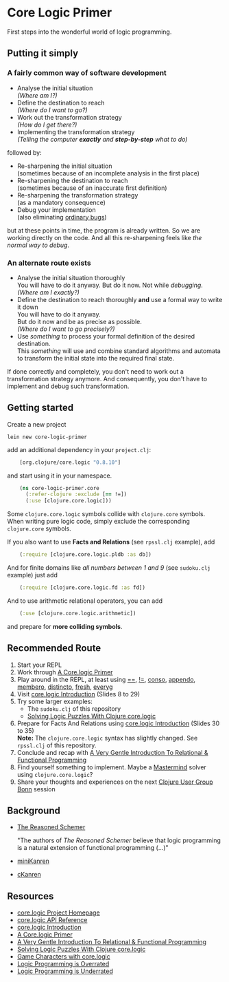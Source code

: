 # Core Logic Primer

First steps into the wonderful world of logic programming.

## Putting it simply

### A fairly common way of software development

* Analyse the initial situation  
  _(Where am I?)_
* Define the destination to reach  
  _(Where do I want to go?)_
* Work out the transformation strategy  
  _(How do I get there?)_
* Implementing the transformation strategy  
  _(Telling the computer **exactly** and **step-by-step** what to do)_

followed by:

* Re-sharpening the initial situation  
  (sometimes because of an incomplete analysis in the first place)
* Re-sharpening the destination to reach  
  (sometimes because of an inaccurate first definition)
* Re-sharpening the transformation strategy  
  (as a mandatory consequence)
* Debug your implementation  
  (also eliminating [ordinary bugs](http://en.wikipedia.org/wiki/Off-by-one_error))

but at these points in time, the program is already written.
So we are working directly on the code.
And all this re-sharpening feels like _the normal way to debug_.

### An alternate route exists

* Analyse the initial situation thoroughly  
  You will have to do it anyway.
  But do it now. Not while _debugging_.  
  _(Where am I exactly?)_
* Define the destination to reach thoroughly **and** use a formal way to write it down  
  You will have to do it anyway.  
  But do it now and be as precise as possible.  
  _(Where do I want to go precisely?)_
* Use _something_ to process your formal definition of the desired destination.  
  This _something_ will use and combine standard algorithms and automata to
  transform the initial state into the required final state.

If done correctly and completely, you don't need to work out a transformation strategy anymore.
And consequently, you don't have to implement and debug such transformation.

## Getting started

Create a new project

    lein new core-logic-primer

add an additional dependency in your `project.clj`:

```clojure
    [org.clojure/core.logic "0.8.10"]
```

and start using it in your namespace.

```clojure
    (ns core-logic-primer.core
      (:refer-clojure :exclude [== !=])
      (:use [clojure.core.logic]))
```

Some `clojure.core.logic` symbols collide with `clojure.core` symbols.
When writing pure logic code, simply exclude the corresponding `clojure.core` symbols.

If you also want to use **Facts and Relations** (see `rpssl.clj` example), add

```clojure
    (:require [clojure.core.logic.pldb :as db])
```

And for finite domains like _all numbers between 1 and 9_ (see `sudoku.clj` example) just add

```clojure
    (:require [clojure.core.logic.fd :as fd])
```

And to use arithmetic relational operators, you can add

```clojure
    (:use [clojure.core.logic.arithmetic])
```

and prepare for **more colliding symbols**.

## Recommended Route

1. Start your REPL
2. Work through
   [A Core.logic Primer](https://github.com/clojure/core.logic/wiki/A-Core.logic-Primer)
3. Play around in the REPL, at least using
   [==](http://clojure.github.io/core.logic/#clojure.core.logic/==),
   [!=](http://clojure.github.io/core.logic/#clojure.core.logic/!=),
   [conso](http://clojure.github.io/core.logic/#clojure.core.logic/conso),
   [appendo](http://clojure.github.io/core.logic/#clojure.core.logic/appendo),
   [membero](http://clojure.github.io/core.logic/#clojure.core.logic/membero),
   [distincto](http://clojure.github.io/core.logic/#clojure.core.logic/distincto),
   [fresh](http://clojure.github.io/core.logic/#clojure.core.logic/fresh),
   [everyg](http://clojure.github.io/core.logic/#clojure.core.logic/everyg)
4. Visit
   [core.logic Introduction](http://de.slideshare.net/normanrichards/corelogic-introduction)
   (Slides 8 to 29)
5. Try some larger examples:
   * The `sudoku.clj` of this repository
   * [Solving Logic Puzzles With Clojure core.logic](http://blog.jenkster.com/2013/02/solving-logic-puzzles-with-clojures-corelogic.html)
6. Prepare for Facts And Relations using
   [core.logic Introduction](http://de.slideshare.net/normanrichards/corelogic-introduction)
   (Slides 30 to 35)  
   **Note:** The `clojure.core.logic` syntax has slightly changed. See `rpssl.clj` of this repository.
7. Conclude and recap with
   [A Very Gentle Introduction To Relational & Functional Programming](https://github.com/swannodette/logic-tutorial)
8. Find yourself something to implement.
   Maybe a [Mastermind](http://de.wikipedia.org/wiki/Mastermind_%28Spiel%29) solver using `clojure.core.logic`?
9. Share your thoughts and experiences on the next
   [Clojure User Group Bonn](https://groups.google.com/forum/#!forum/clojure-user-group-bonn)
   session

## Background

* [The Reasoned Schemer](http://mitpress.mit.edu/books/reasoned-schemer)

  "The authors of *The Reasoned Schemer* believe that logic programming
  is a natural extension of functional programming (...)"
* [miniKanren](http://minikanren.org/)
* [cKanren](https://github.com/calvis/cKanren)

## Resources

* [core.logic Project Homepage](https://github.com/clojure/core.logic/)
* [core.logic API Reference](http://clojure.github.io/core.logic/)
* [core.logic Introduction](http://de.slideshare.net/normanrichards/corelogic-introduction)
* [A Core.logic Primer](https://github.com/clojure/core.logic/wiki/A-Core.logic-Primer)
* [A Very Gentle Introduction To Relational & Functional Programming](https://github.com/swannodette/logic-tutorial)
* [Solving Logic Puzzles With Clojure core.logic](http://blog.jenkster.com/2013/02/solving-logic-puzzles-with-clojures-corelogic.html)
* [Game Characters with core.logic](http://ir.lib.uwo.ca/cgi/viewcontent.cgi?article=2646&context=etd)
* [Logic Programming is Overrated ](http://programming-puzzler.blogspot.de/2013/03/logic-programming-is-overrated.html)
* [Logic Programming is Underrated](http://swannodette.github.io/2013/03/09/logic-programming-is-underrated/)

